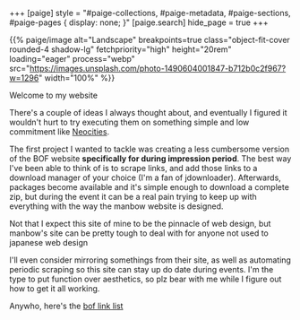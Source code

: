 +++
[paige]
style = "#paige-collections, #paige-metadata, #paige-sections, #paige-pages { display: none; }"
[paige.search]
hide_page = true
+++

{{% paige/image alt="Landscape" breakpoints=true class="object-fit-cover rounded-4 shadow-lg" fetchpriority="high" height="20rem" loading="eager" process="webp" src="https://images.unsplash.com/photo-1490604001847-b712b0c2f967?w=1296" width="100%" %}}

<p class="display-5 fw-bold mb-2 text-center">Welcome to my website</p>
<p>There's a couple of ideas I always thought about, and eventually I figured it wouldn't hurt to try executing them on something simple and low commitment like <a href="https://neocities.org">Neocities</a>.</p>
<p> The first project I wanted to tackle was creating a less cumbersome version of the BOF website <b>specifically for during impression period</b>. The best way I've been able to think of is to scrape links, and add those links to a download manager of your choice (I'm a fan of jdownloader). Afterwards, packages become available and it's simple enough to download a complete zip, but during the event it can be a real pain trying to keep up with everything with the way the manbow website is designed.</p>
<p> Not that I expect this site of mine to be the pinnacle of web design, but manbow's site can be pretty tough to deal with for anyone not used to japanese web design</p>
<p>I'll even consider mirroring somethings from their site, as well as automating periodic scraping so this site can stay up do date during events. I'm the type to put function over aesthetics, so plz bear with me while I figure out how to get it all working. </p>
<p>Anywho, here's the <a href="/bof/eventList">bof link list</a></p>
